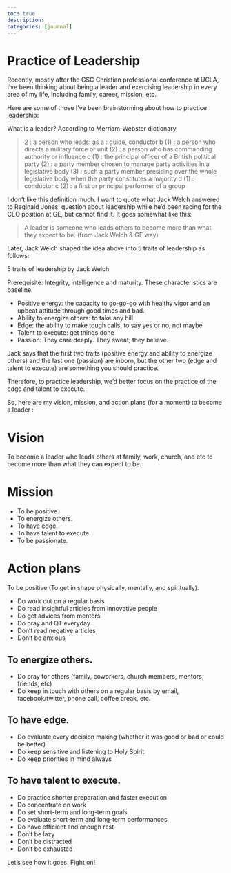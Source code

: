 ```yaml
---
toc: true
description:
categories: [journal]
---
```

# Practice of Leadership

Recently, mostly after the GSC Christian professional conference at UCLA, I’ve been thinking about being a leader and exercising leadership in every area of my life, including family, career, mission, etc.

Here are some of those I’ve been brainstorming about how to practice leadership:

What is a leader?
According to Merriam-Webster dictionary

> 2 : a person who leads: as a : guide, conductor b (1) : a person who directs a military force or unit (2) : a person who has commanding authority or influence c (1) : the principal officer of a British political party (2) : a party member chosen to manage party activities in a legislative body (3) : such a party member presiding over the whole legislative body when the party constitutes a majority d (1) : conductor c (2) : a first or principal performer of a group

I don’t like this definition much. I want to quote what Jack Welch answered to Reginald Jones’ question about leadership while he’d been racing for the CEO position at GE, but cannot find it. It goes somewhat like this:

> A leader is someone who leads others to become more than what they expect to be. (from Jack Welch & GE way)

Later, Jack Welch shaped the idea above into 5 traits of leadership as follows:

5 traits of leadership by Jack Welch

Prerequisite: Integrity, intelligence and maturity. These characteristics are baseline.

* Positive energy: the capacity to go-go-go with healthy vigor and an upbeat attitude through good times and bad.
* Ability to energize others: to take any hill
* Edge: the ability to make tough calls, to say yes or no, not maybe
* Talent to execute: get things done
* Passion: They care deeply. They sweat; they believe.

Jack says that the first two traits (positive energy and ability to energize others) and the last one (passion) are inborn, but the other two (edge and talent to execute) are something you should practice.

Therefore, to practice leadership, we’d better focus on the practice of the edge and talent to execute.

So, here are my vision, mission, and action plans (for a moment) to become a leader :

# Vision

To become a leader who leads others at family, work, church, and etc to become more than what they can expect to be.

# Mission

* To be positive.
* To energize others.
* To have edge.
* To have talent to execute.
* To be passionate.

# Action plans

To be positive (To get in shape physically, mentally, and spiritually).

* Do work out on a regular basis
* Do read insightful articles from innovative people
* Do get advices from mentors
* Do pray and QT everyday
* Don’t read negative articles
* Don’t be anxious

## To energize others.

* Do pray for others (family, coworkers, church members, mentors, friends, etc)
* Do keep in touch with others on a regular basis by email, facebook/twitter, phone call, coffee break, etc.

## To have edge.

* Do evaluate every decision making (whether it was good or bad or could be better)
* Do keep sensitive and listening to Holy Spirit
* Do keep priorities in mind always

## To have talent to execute.

* Do practice shorter preparation and faster execution
* Do concentrate on work
* Do set short-term and long-term goals
* Do evaluate short-term and long-term performances
* Do have efficient and enough rest
* Don’t be lazy
* Don’t be distracted
* Don’t be exhausted

Let’s see how it goes. Fight on!